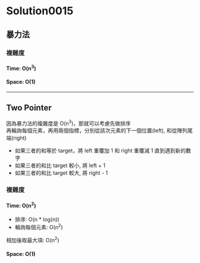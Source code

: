 # Solution0015

## 暴力法

### 複雜度

#### Time: O(n<sup>3</sup>)

#### Space: O(1)

---

## Two Pointer

因為暴力法的複雜度是 O(n<sup>3</sup>)，那就可以考慮先做排序  
再輪詢每個元素，再用兩個指標，分別從該次元素的下一個位置(left), 和從陣列尾端(right)
- 如果三者的和等於 target，將 left 重覆加 1 和 right 重覆減 1 直到遇到新的數字
- 如果三者的和比 target 較小, 將 left + 1
- 如果三者的和比 target 較大, 將 right - 1

### 複雜度

#### Time: O(n<sup>2</sup>)
- 排序: O(n * log(n))  
- 輪詢每個元素: O(n<sup>2</sup>)  

相加後取最大項:  O(n<sup>2</sup>)

#### Space: O(1)